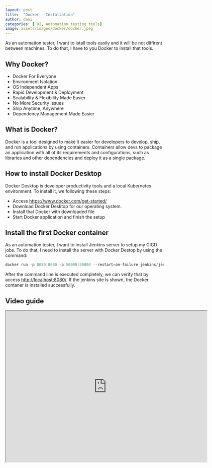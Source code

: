 ```yaml
---
layout: post
title:  "Docker - Installation"
author: dani
categories: [ UI, Automation testing tools]
image: assets/images/docker/docker.jpeg
---
```


As an automation tester, I want to istall tools easily and it will be not diffirent between machines. To do that, I have to you Docker to install that tools.

## Why Docker?

- Docker For Everyone
- Environment Isolation
- OS Independent Apps
- Rapid Development & Deployment
- Scalability & Flexibility Made Easier
- No More Security Issues
- Ship Anytime, Anywhere
- Dependency Management Made Easier

## What is Docker?

Docker is a tool designed to make it easier for developers to develop, ship, and run applications by using containers. Containers allow devs to package an application with all of its requirements and configurations, such as libraries and other dependencies and deploy it as a single package.

## How to install Docker Desktop

Docker Desktop is developer productivity tools and a local Kubernetes environment. To install it, we following these steps:

- Access <https://www.docker.com/get-started/>
- Download Docker Desktop for our operating system.
- Install that Docker with downloaded file
- Start Docker application and finish the setup

## Install the first Docker container

As an automation tester, I want to install Jenkins server to setup my CICD jobs. To do that, I need to install the server with Docker Destop by using the command:

```js
docker run -p 8080:8080 -p 50000:50000 --restart=on-failure jenkins/jenkins:lts-jdk11
```

After the command line is executed completely, we can verify that by access <http://localhost:8080/>. If the jenkins site is shown, the Docker contaner is installed successfully.

## Video guide

<iframe
    width="640"
    height="480"
    src="https://www.youtube.com/embed/CGGGqbBWKRI"
    frameborder="10"
    allow="autoplay; encrypted-media"
    allowfullscreen
>
</iframe>
